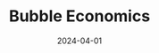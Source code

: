 ---
title: "Bubble Economics"
collection: publications
link: https://doi.org/10.1016/j.jmateco.2024.102944
venue: "Journal of Mathematical Economics"
date: 2024-04-01
coauthor: "Tomohiro Hirano"
wpurl: https://arxiv.org/abs/2311.03638
excerpt: "👍(Theory, Macro, Finance) Self-contained review of the theory of asset price bubbles."
---